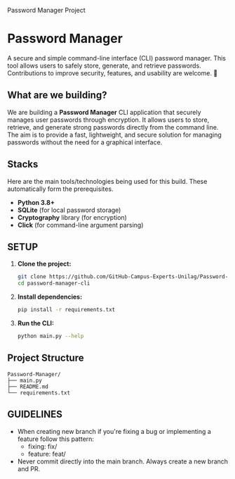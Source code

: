 Password Manager Project

# Password Manager

A secure and simple command-line interface (CLI) password manager. This tool allows users to safely store, generate, and retrieve passwords. Contributions to improve security, features, and usability are welcome. 🎉

## What are we building?

We are building a **Password Manager** CLI application that securely manages user passwords through encryption. It allows users to store, retrieve, and generate strong passwords directly from the command line. The aim is to provide a fast, lightweight, and secure solution for managing passwords without the need for a graphical interface.

## Stacks

Here are the main tools/technologies being used for this build. These automatically form the prerequisites.

- **Python 3.8+**
- **SQLite** (for local password storage)
- **Cryptography** library (for encryption)
- **Click** (for command-line argument parsing)

## SETUP

1. **Clone the project:**

   ```bash
   git clone https://github.com/GitHub-Campus-Experts-Unilag/Password-Manager.git
   cd password-manager-cli

2. **Install dependencies:**
    
    ```bash
    pip install -r requirements.txt

3. **Run the CLI:**
    
    ```bash
    python main.py --help


## Project Structure
    Password-Manager/
    ├── main.py
    ├── README.md
    └── requirements.txt

## GUIDELINES
- When creating new branch if you're fixing a bug or implementing a feature follow this pattern:
    - fixing: fix/<name-of-fix>
    - feature: feat/<name-of-feature>
- Never commit directly into the main branch. Always create a new branch and PR.


